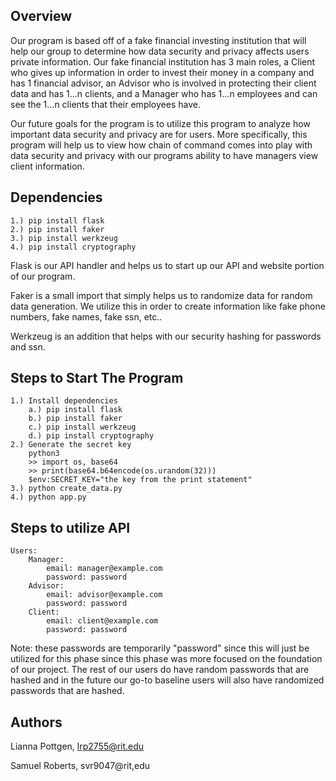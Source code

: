## Overview

Our program is based off of a fake financial investing institution that will help our group to 
determine how data security and privacy affects users private information. Our fake financial 
institution has 3 main roles, a Client who gives up information in order to invest their money
in a company and has 1 financial advisor, an Advisor who is involved in protecting their client 
data and has 1...n clients, and a Manager who has 1...n employees and can see the 1...n clients 
that their employees have. 

Our future goals for the program is to utilize this program to analyze how important data security
and privacy are for users. More specifically, this program will help us to view how chain of command
comes into play with data security and privacy with our programs ability to have managers view client
information. 

## Dependencies
    1.) pip install flask
    2.) pip install faker
    3.) pip install werkzeug
    4.) pip install cryptography
Flask is our API handler and helps us to start up our API and website portion of our program.

Faker is a small import that simply helps us to randomize data for random data generation. We 
utilize this in order to create information like fake phone numbers, fake names, fake ssn, 
etc..

Werkzeug is an addition that helps with our security hashing for passwords and ssn. 
## Steps to Start The Program
    1.) Install dependencies
        a.) pip install flask
        b.) pip install faker
        c.) pip install werkzeug
        d.) pip install cryptography
    2.) Generate the secret key
        python3
        >> import os, base64
        >> print(base64.b64encode(os.urandom(32)))
        $env:SECRET_KEY="the key from the print statement"
    3.) python create_data.py
    4.) python app.py

## Steps to utilize API
    Users:
        Manager: 
            email: manager@example.com
            password: password
        Advisor:
            email: advisor@example.com
            password: password
        Client:
            email: client@example.com
            password: password

Note: these passwords are temporarily "password" since this will just be utilized for this 
phase since this phase was more focused on the foundation of our project. The rest of our users
do have random passwords that are hashed and in the future our go-to baseline users will also 
have randomized passwords that are hashed.

## Authors
Lianna Pottgen, lrp2755@rit.edu

Samuel Roberts, svr9047@rit,edu